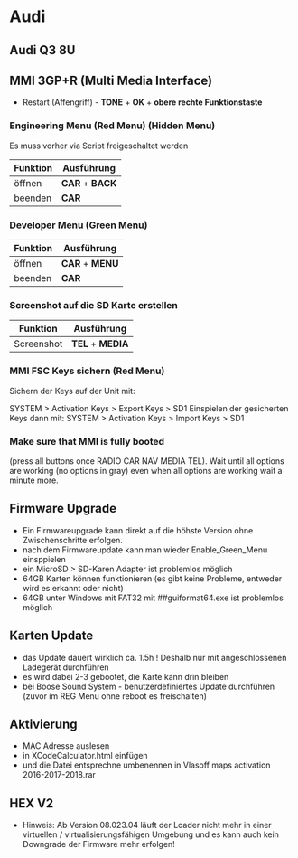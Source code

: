 # Audi

## Audi Q3 8U

## MMI 3GP+R (Multi Media Interface)
- Restart (Affengriff) - **TONE** + **OK** + **obere rechte Funktionstaste**

### Engineering Menu (Red Menu) (Hidden Menu)
Es muss vorher via Script freigeschaltet werden

Funktion | Ausführung
-- | --
öffnen | **CAR** + **BACK**
beenden | **CAR**

### Developer Menu (Green Menu)

Funktion | Ausführung
-- | --
öffnen | **CAR** + **MENU**
beenden | **CAR**

### Screenshot auf die SD Karte erstellen

Funktion | Ausführung
-- | --
Screenshot | **TEL** + **MEDIA**

### MMI FSC Keys sichern (Red Menu)
Sichern der Keys auf der Unit mit:

SYSTEM > Activation Keys > Export Keys > SD1
Einspielen der gesicherten Keys dann mit: SYSTEM > Activation Keys > Import Keys > SD1

### Make sure that MMI is fully booted
(press all buttons once RADIO CAR NAV MEDIA TEL). 
Wait until all options are working (no options in gray) even when all options are working
wait a minute more.

## Firmware Upgrade
- Ein Firmwareupgrade kann direkt auf die höhste Version ohne Zwischenschritte erfolgen.
- nach dem Firmwareupdate kann man wieder Enable_Green_Menu einsppielen
- ein MicroSD > SD-Karen Adapter ist problemlos möglich
- 64GB Karten können funktionieren (es gibt keine Probleme, entweder wird es erkannt oder nicht)
- 64GB unter Windows mit FAT32 mit ##guiformat64.exe ist problemlos möglich

## Karten Update
- das Update dauert wirklich ca. 1.5h ! Deshalb nur mit angeschlossenen Ladegerät durchführen
- es wird dabei 2-3 gebootet, die Karte kann drin bleiben
- bei Boose Sound System - benutzerdefiniertes Update durchführen (zuvor im REG Menu ohne reboot es freischalten)

## Aktivierung
- MAC Adresse auslesen
- in XCodeCalculator.html einfügen 
- und die Datei entsprechne umbenennen in Vlasoff maps activation 2016-2017-2018.rar

## HEX V2
- Hinweis: Ab Version 08.023.04 läuft der Loader nicht mehr in einer virtuellen / virtualisierungsfähigen Umgebung und es kann auch kein Downgrade der Firmware mehr erfolgen!

